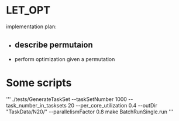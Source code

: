 # LET_OPT
implementation plan:
- describe permutaion
    - 
- perform optimization given a permutation


# Some scripts
'''
./tests/GenerateTaskSet --taskSetNumber 1000 --task_number_in_tasksets 20 --per_core_utilization 0.4 --outDir "TaskData/N20/" --parallelismFactor 0.8 
make BatchRunSingle.run
'''